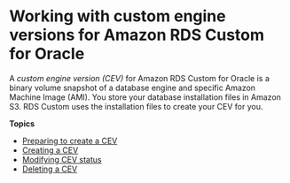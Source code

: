 # Working with custom engine versions for Amazon RDS Custom for Oracle<a name="custom-cev"></a>

A *custom engine version \(CEV\)* for Amazon RDS Custom for Oracle is a binary volume snapshot of a database engine and specific Amazon Machine Image \(AMI\)\. You store your database installation files in Amazon S3\. RDS Custom uses the installation files to create your CEV for you\.

**Topics**
+ [Preparing to create a CEV](custom-cev.preparing.md)
+ [Creating a CEV](custom-cev.create.md)
+ [Modifying CEV status](custom-cev.modify.md)
+ [Deleting a CEV](custom-cev.delete.md)